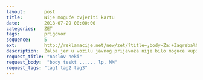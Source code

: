 ```yaml
---
layout:       post
title:        Nije moguće ovjeriti kartu
date:         2018-07-29 00:00:00
categories:   ZET
tags:         prigovor
sequence:	  5
ext:          http://reklamacije.net/new/zet/?title=;body=Za:+Zagreba%C4%8Dki+elektri%C4%8Dni+tramvaj,%20Zagreb%0A%0APozivaju%C4%87i+se+na+%C4%8Dlanak+10.+Zakona+o+za%C5%A1titi+potro%C5%A1a%C4%8Da+%28NN+41%2F14%29+upu%C4%87ujem+Vam+pisani+prigovor,+koji+se+odnosi+na%3A%0A%0APredmet%3A+Nemogu%C4%87nost+ovjere+karte+u+javnom+vozilu+ZET-a%0ADatum+vo%C5%BEnje%3A+DATUM+VO%C5%BDNJE%0ALinija%3A+BROJ+LINIJE%0ABroj+vozila%3A+SERIJSKI+BROJ+VOZILA+%28AKO+JE+POZNATO%29%0A%0A%0AOpis+reklamacije%3A%0A%0AU+navedenom+vozilu+javnog+prijevoza+nije+bilo+mogu%C4%87e+ovjeriti+kartu+zato+jer+OBRAZLO%C5%BDITE+ZA%C5%A0TO+SE+%C5%BDALITE.%0ANapominjem+da+u+slu%C4%8Daju+kontrole+-+ne+%C5%BEelim+snositi+tro%C5%A1ak+vo%C5%BEnje+bez+karte+jer+je+javni+prijevoznik+du%C5%BEan+redovno+odr%C5%BEavati+ure%C4%91aje+za+ovjeru+karata.%0A%0ADODATNO+OBRAZLO%C5%BDITE+%28PAZITE+DA+NE+OTKRIJETE+OSOBNE+PODATKE+JER+SE+%C5%A0ALJE+JAVNO%29%0A%0AMolim+vas+o%C4%8Ditovanje+po+ovom+prigovoru+te+se+nadam+rje%C5%A1enju+za+obostrano+zadovoljstvo.%0A%0A%0APravna+napomena%3A%0A%0ASlijedom+navedenog,+ljubazno+Vas+molim+da+izvr%C5%A1ite+popravak+proizvoda%2Fusluge.+Ukoliko+isto+niste+u+mogu%C4%87nosti,+molim+da+mi+predlo%C5%BEite+mogu%C4%87nosti+za+rje%C5%A1enje.%0A%0ASkre%C4%87em+pozornost+na+to+da+ste+na+ovaj+pisani+prigovor+du%C5%BEni+odgovoriti+u+roku+od+15+dana+od+dana+zaprimanja+prigovora.%0A%0A%0APrilozi%3A%0A%0ALINK+NA+DATOTEKU+AKO+IMATE+ZA+PRILO%C5%BDITI+%28NPR.+UPLODAJTE+NA+http%3A%2F%2Fdrive.google.com,+I+OVDJE+UMETNITE+LINK%0A%0APRIJE+SLANJA,+UKLONITE+SVE+UPUTE+PISANE+VELIKOM+SLOVIMA+KOJE+VI%C5%A0E+NE+TREBAJU%0A%0A%0A%0ALijep+pozdrav%0A&tags=zet-voznja-naplata-ovjera-karta+from-template:4+podnesi:pisani-prigovor
description:  Žalba jer u vozilu javnog prijevoza nije bilo moguće kupiti kartu
request_title: "naslov neki"
request_body:  "body teskt ...... lp, MM"
request_tags: "tag1 tag2 tag3"
---
```

